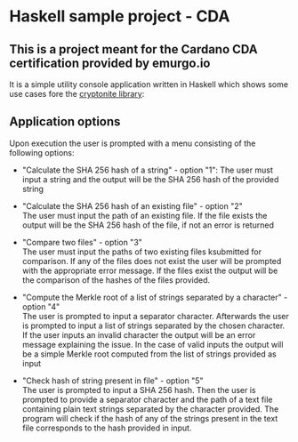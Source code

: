 ﻿# Haskell sample project - CDA

## This is a project meant for the Cardano CDA certification provided by emurgo.io

It is a simple utility console application written in Haskell which shows some use cases fore the [cryptonite library](https://hackage.haskell.org/package/cryptonite):

## Application options
Upon execution the user is prompted with a menu consisting of the following options: 
  - "Calculate the SHA 256 hash of a string" - option "1":
  The user must input a string and the output will be the SHA 256 hash of the provided string

  - "Calculate the SHA 256 hash of an existing file" - option "2" <br>
  The user must input the path of an existing file. 
  If the file exists the output will be the SHA 256 hash of the file, if not an error is returned

  - "Compare two files" - option "3" <br>
  The user must input the paths of two existing files ksubmitted for comparison. If any of the files does not exist the user will be prompted with the appropriate error message. If the files exist the output will be the comparison of the hashes of the files provided.
  
  - "Compute the Merkle root of a list of strings separated by a character" - option "4" <br>
  The user is prompted to input a separator character. Afterwards the user is prompted to input a list of strings separated by the chosen character. If the user inputs an invalid character the output will be an error message explaining the issue.
  In the case of valid inputs the output will be a simple Merkle root computed from the list of strings provided as input
  
  - "Check hash of string present in file" - option "5" <br>
  The user is prompted to input a SHA 256 hash. Then the user is prompted to provide a separator character and the path of a text file containing plain text strings separated by the character provided. The program will check if the hash of any of the strings present in the text file corresponds to the hash provided in input. 
    